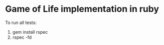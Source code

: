 Game of Life implementation in ruby
===================================

To run all tests:
1) gem install rspec
2) rspec -fd
